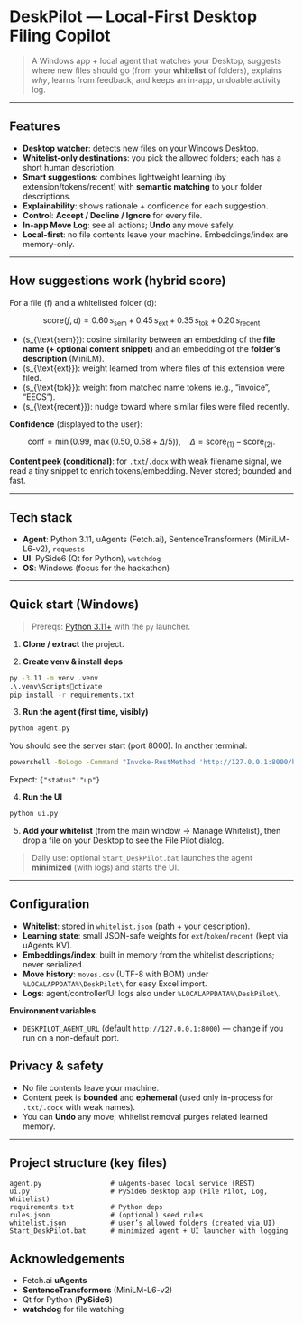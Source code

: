 # DeskPilot — Local-First Desktop Filing Copilot

> A Windows app + local agent that watches your Desktop, suggests where new files should go (from your **whitelist** of folders), explains *why*, learns from feedback, and keeps an in-app, undoable activity log.

---

## Features

- **Desktop watcher**: detects new files on your Windows Desktop.
- **Whitelist-only destinations**: you pick the allowed folders; each has a short human description.
- **Smart suggestions**: combines lightweight learning (by extension/tokens/recent) with **semantic matching** to your folder descriptions.
- **Explainability**: shows rationale + confidence for each suggestion.
- **Control**: **Accept / Decline / Ignore** for every file.
- **In-app Move Log**: see all actions; **Undo** any move safely.
- **Local-first**: no file contents leave your machine. Embeddings/index are memory-only.

---

## How suggestions work (hybrid score)

For a file \(f\) and a whitelisted folder \(d\):

$$
\text{score}(f,d) = 0.60\,s_{\text{sem}} + 0.45\,s_{\text{ext}} + 0.35\,s_{\text{tok}} + 0.20\,s_{\text{recent}}
$$

- \(s_{\text{sem}}\): cosine similarity between an embedding of the **file name (+ optional content snippet)** and an embedding of the **folder’s description** (MiniLM).
- \(s_{\text{ext}}\): weight learned from where files of this extension were filed.
- \(s_{\text{tok}}\): weight from matched name tokens (e.g., “invoice”, “EECS”).
- \(s_{\text{recent}}\): nudge toward where similar files were filed recently.

**Confidence** (displayed to the user):

$$
\mathrm{conf}=\min(0.99,\;\max(0.50,\;0.58 + \Delta/5)),\quad \Delta=\text{score}_{(1)}-\text{score}_{(2)}.
$$

**Content peek (conditional)**: for `.txt`/`.docx` with weak filename signal, we read a tiny snippet to enrich tokens/embedding. Never stored; bounded and fast.

---

## Tech stack

- **Agent**: Python 3.11, uAgents (Fetch.ai), SentenceTransformers (MiniLM-L6-v2), `requests`
- **UI**: PySide6 (Qt for Python), `watchdog`
- **OS**: Windows (focus for the hackathon)

---

## Quick start (Windows)

> Prereqs: [Python 3.11+](https://www.python.org/downloads/) with the `py` launcher.

1) **Clone / extract** the project.

2) **Create venv & install deps**
```bat
py -3.11 -m venv .venv
.\.venv\Scriptsctivate
pip install -r requirements.txt
```

3) **Run the agent (first time, visibly)**
```bat
python agent.py
```
You should see the server start (port 8000). In another terminal:
```bat
powershell -NoLogo -Command "Invoke-RestMethod 'http://127.0.0.1:8000/health'"
```
Expect: `{"status":"up"}`

4) **Run the UI**
```bat
python ui.py
```

5) **Add your whitelist** (from the main window → Manage Whitelist), then drop a file on your Desktop to see the File Pilot dialog.

> Daily use: optional `Start_DeskPilot.bat` launches the agent **minimized** (with logs) and starts the UI.

---

## Configuration

- **Whitelist**: stored in `whitelist.json` (path + your description).
- **Learning state**: small JSON-safe weights for `ext`/`token`/`recent` (kept via uAgents KV).
- **Embeddings/index**: built in memory from the whitelist descriptions; never serialized.
- **Move history**: `moves.csv` (UTF-8 with BOM) under `%LOCALAPPDATA%\DeskPilot\` for easy Excel import.
- **Logs**: agent/controller/UI logs also under `%LOCALAPPDATA%\DeskPilot\`.

**Environment variables**

- `DESKPILOT_AGENT_URL` (default `http://127.0.0.1:8000`) — change if you run on a non-default port.
  

## Privacy & safety

- No file contents leave your machine.
- Content peek is **bounded** and **ephemeral** (used only in-process for `.txt/.docx` with weak names).
- You can **Undo** any move; whitelist removal purges related learned memory.

---

## Project structure (key files)

```
agent.py                 # uAgents-based local service (REST)
ui.py                    # PySide6 desktop app (File Pilot, Log, Whitelist)
requirements.txt         # Python deps
rules.json               # (optional) seed rules
whitelist.json           # user’s allowed folders (created via UI)
Start_DeskPilot.bat      # minimized agent + UI launcher with logging
```

## Acknowledgements

- Fetch.ai **uAgents**
- **SentenceTransformers** (MiniLM-L6-v2)
- Qt for Python (**PySide6**)
- **watchdog** for file watching
